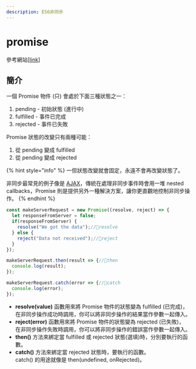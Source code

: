 ```yaml
---
description: ES6非同步
---
```


# promise

參考網站\[[link](https://www.fooish.com/javascript/ES6/Promise.html)]

## 簡介

一個 Promise 物件 (只) 會處於下面三種狀態之一：

1. pending - 初始狀態 (進行中)
2. fulfilled - 事件已完成
3. rejected - 事件已失敗

Promise 狀態的改變只有兩種可能：

1. 從 pending 變成 fulfilled
2. 從 pending 變成 rejected

{% hint style="info" %}
一但狀態改變就會固定，永遠不會再改變狀態了。

非同步最常見的例子像是 [AJAX](https://www.fooish.com/javascript/AJAX-Asynchronous-JavaScript-and-XML.html)，傳統在處理非同步事件時會用一堆 nested callbacks，Promise 則是提供另外一種解決方案，讓你更直觀地控制非同步操作。
{% endhint %}

```javascript
const makeServerRequest = new Promise((resolve, reject) => {
  let responseFromServer = false;
  if(responseFromServer) {
    resolve("We got the data");//🔸resolve
  } else {  
    reject("Data not received");//🔸reject
  }
});

makeServerRequest.then(result => {//🔸then
  console.log(result);
});

makeServerRequest.catch(error => {//🔸catch
  console.log(error);
});
```

* **resolve(value)** 函數用來將 Promise 物件的狀態變為 fulfilled (已完成)，\
  在非同步操作成功時調用，你可以將非同步操作的結果當作參數一起傳入。
* **reject(error)** 函數用來將 Promise 物件的狀態變為 rejected (已失敗)，\
  在非同步操作失敗時調用，你可以將非同步操作的錯誤當作參數一起傳入。
* **then()** 方法來綁定當 fulfilled 或 rejected 狀態(選填)時，分別要執行的函數。
* **catch()** 方法來綁定當 rejected 狀態時，要執行的函數。\
  catch() 的用途就像是 then(undefined, onRejected)。

